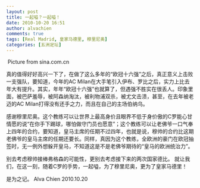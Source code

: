 ```yaml
---
layout: post
title: 一起嗌？一起嗌！
date: 2010-10-20 16:51
author: alvachien
comments: true
tags: [Real Madrid, 皇家马德里, 穆里尼奥]
categories: [五洲足坛]
---
```

<img src="http://i2.sinaimg.cn/ty/g/p/2010-10-20/U5297P6T12D5258732F44DT20101020033924.JPG" alt="" />
Picture from sina.com.cn

真的值得好好高兴一下了，在做了这么多年的“欧冠十六强”之后，真正意义上击败一支强队，要知道，今年的AC Milan在大手笔引入伊布、罗比之后，实力上比去年大有提升。其实，年年“欧冠十六强”也就算了，但遇强不胜实在很丢人。印象里面，被巴萨羞辱，被阿森纳淘汰，被利物浦双杀，被尤文击溃，甚至，在去年被老迈的AC Milan打得没有还手之力，而且在自己的主场伯纳乌。

感谢穆里尼奥。这个教练可以让世界上最高身价且眼界不低于身价傲的C罗能心甘情愿的说“在你手下踢球，哪怕做守门员也愿意”；这个教练可以让老佛爷一口气奉上四年的合约，要知道，皇马主席的任期不过四年，也就是说，穆帅的合约比这期老佛爷的皇马主席的任期还要长。同样，真因为这个教练，全欧洲的豪门在欧冠抽签时，无一例外想躲开皇马，不知道这是不是老佛爷期待的“皇马的欧洲统治力”。

别去考虑穆帅接棒弗格森的可能性，更别去考虑接下来的两次国家德比。
就让我们，在这一刻，随着C罗的手势，一起嗌，为了穆里尼奥，更为了皇家马德里！

是为之记。
Alva Chien
2010.10.20
